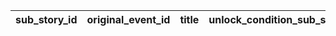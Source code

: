 |sub_story_id|original_event_id|title|unlock_condition_sub_story_id|read_condition_story_id|read_condition_sub_story_id|reward_type|reward_id|reward_count|
| --- | --- | --- | --- | --- | --- | --- | --- | --- |